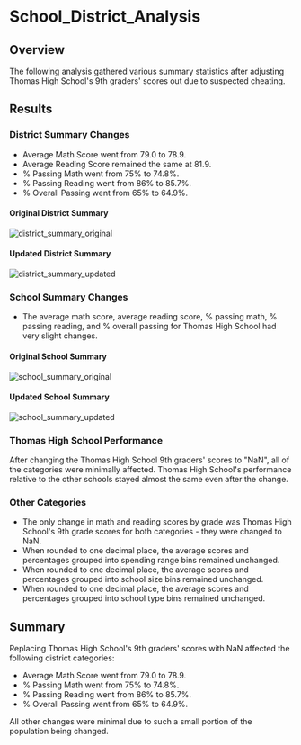 # School_District_Analysis

## Overview
The following analysis gathered various summary statistics after adjusting Thomas High School's 9th graders' scores out due to suspected cheating.

## Results
### District Summary Changes
- Average Math Score went from 79.0 to 78.9.
- Average Reading Score remained the same at 81.9.
- % Passing Math went from 75% to 74.8%.
- % Passing Reading went from 86% to 85.7%.
- % Overall Passing went from 65% to 64.9%.

#### Original District Summary
![district_summary_original](https://user-images.githubusercontent.com/92554586/143796895-cf994237-70bb-44d8-892b-6cf1ab6c0ecb.png)

#### Updated District Summary
![district_summary_updated](https://user-images.githubusercontent.com/92554586/143796935-638c78b3-b775-4a4e-8697-23f7a0ef3c80.png)

### School Summary Changes
- The average math score, average reading score, % passing math, % passing reading, and % overall passing for Thomas High School had very slight changes.

#### Original School Summary
![school_summary_original](https://user-images.githubusercontent.com/92554586/143798196-4d52818a-78ac-42a2-8c3d-f9ada6eeba3c.png)

#### Updated School Summary
![school_summary_updated](https://user-images.githubusercontent.com/92554586/143798208-5b3daf66-5fde-4f92-acaa-0d4a91340a2e.png)

### Thomas High School Performance 
After changing the Thomas High School 9th graders' scores to "NaN", all of the categories were minimally affected. Thomas High School's performance relative to the other schools stayed almost the same even after the change. 

### Other Categories
- The only change in math and reading scores by grade was Thomas High School's 9th grade scores for both categories - they were changed to NaN.
- When rounded to one decimal place, the average scores and percentages grouped into spending range bins remained unchanged.
- When rounded to one decimal place, the average scores and percentages grouped into school size bins remained unchanged.
- When rounded to one decimal place, the average scores and percentages grouped into school type bins remained unchanged.

## Summary
Replacing Thomas High School's 9th graders' scores with NaN affected the following district categories:
- Average Math Score went from 79.0 to 78.9.
- % Passing Math went from 75% to 74.8%.
- % Passing Reading went from 86% to 85.7%.
- % Overall Passing went from 65% to 64.9%.

All other changes were minimal due to such a small portion of the population being changed.
